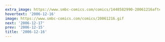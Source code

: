 ```yaml
---
extra_image: https://www.smbc-comics.com/comics/1448582990-20061216after.png
hovertext: '2006-12-16'
image: https://www.smbc-comics.com/comics/20061216.gif
next: '2006-12-17'
prev: '2006-12-15'
title: '2006-12-16'
---
```

